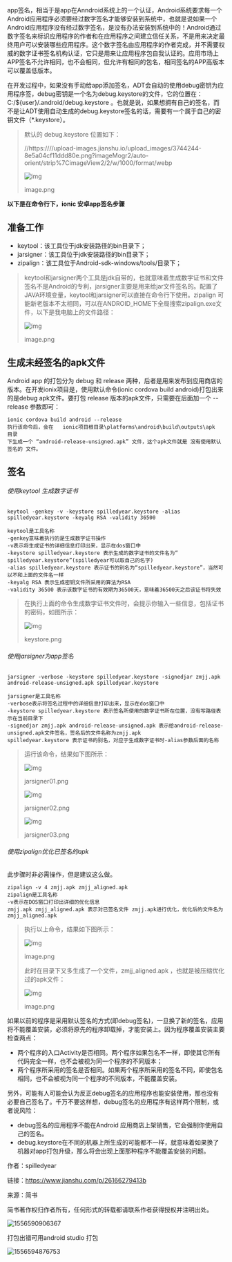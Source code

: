 app签名，相当于是app在Anndroid系统上的一个认证，Android系统要求每一个Android应用程序必须要经过数字签名才能够安装到系统中，也就是说如果一个Android应用程序没有经过数字签名，是没有办法安装到系统中的！Android通过数字签名来标识应用程序的作者和在应用程序之间建立信任关系，不是用来决定最终用户可以安装哪些应用程序。这个数字签名由应用程序的作者完成，并不需要权威的数字证书签名机构认证，它只是用来让应用程序包自我认证的。应用市场上APP签名不允许相同，也不会相同，但允许有相同的包名，相同签名的APP高版本可以覆盖低版本。

在开发过程中，如果没有手动给app添加签名，ADT会自动的使用debug密钥为应用程序签，debug密钥是一个名为debug.keystore的文件，它的位置在：C:/${user}/.android/debug.keystore 。也就是说，如果想拥有自己的签名，而不是让ADT使用自动生成的debug.keystore签名的话，需要有一个属于自己的密钥文件（*.keystore）。

> 默认的 debug.keystore 位置如下：
>
> //https:////upload-images.jianshu.io/upload_images/3744244-8e5a04cf11ddd80e.png?imageMogr2/auto-orient/strip%7CimageView2/2/w/1000/format/webp
>
> ![img](https:////upload-images.jianshu.io/upload_images/3744244-8e5a04cf11ddd80e.png?imageMogr2/auto-orient/strip%7CimageView2/2/w/1000/format/webp)
>
> image.png

**以下是在命令行下，ionic 安卓app签名步骤**

## 准备工作

- keytool：该工具位于jdk安装路径的bin目录下；
- jarsigner：该工具位于jdk安装路径的bin目录下；
- zipalign：该工具位于Android-sdk-windows/tools/目录下；

> keytool和jarsigner两个工具是jdk自带的，也就意味着生成数字证书和文件签名不是Android的专利，jarsigner主要是用来给jar文件签名的。配置了JAVA环境变量，keytool和jarsigner可以直接在命令行下使用。zipalign 可能新老版本不太相同，可以在ANDROID_HOME下全局搜索zipalign.exe文件，以下是我电脑上的文件路径：
>
> 
>
> ![img](https:////upload-images.jianshu.io/upload_images/3744244-1d7cbd51cdf0936e.png?imageMogr2/auto-orient/strip%7CimageView2/2/w/1000/format/webp)
>
> image.png



## 生成未经签名的apk文件

Android app 的打包分为 debug 和 release 两种，后者是用来发布到应用商店的版本。在开发ionix项目是，使用默认命令(ionic cordova build android)打包出来的是debug apk文件。要打包 release 版本的apk文件，只需要在后面加一个 --release 参数即可：

```
ionic cordova build android --release
执行该命令后，会在   ionic项目根目录\platforms\android\build\outputs\apk    目录 
下生成一个 “android-release-unsigned.apk” 文件，这个apk文件就是 没有使用默认签名的 文件。
```



## 签名

###### 使用keytool 生成数字证书

```
keytool -genkey -v -keystore spilledyear.keystore -alias spilledyear.keystore -keyalg RSA -validity 36500

keytool是工具名称  
-genkey意味着执行的是生成数字证书操作 
-v表示将生成证书的详细信息打印出来，显示在dos窗口中  
-keystore spilledyear.keystore 表示生成的数字证书的文件名为“ spilledyear.keystore”(spilledyear可以取自己的名字) 
-alias spilledyear.keystore 表示证书的别名为“spilledyear.keystore”，当然可以不和上面的文件名一样 
-keyalg RSA 表示生成密钥文件所采用的算法为RSA 
-validity 36500 表示该数字证书的有效期为36500天，意味着36500天之后该证书将失效 
```

> 在执行上面的命令生成数字证书文件时，会提示你输入一些信息，包括证书的密码，如图所示：
>
> 
>
> ![img](https:////upload-images.jianshu.io/upload_images/3744244-5d03f02c8142ceb0.png?imageMogr2/auto-orient/strip%7CimageView2/2/w/1000/format/webp)
>
> keystore.png

###### 使用jarsigner为app签名

```
jarsigner -verbose -keystore spilledyear.keystore -signedjar zmjj.apk android-release-unsigned.apk spilledyear.keystore

jarsigner是工具名称 
-verbose表示将签名过程中的详细信息打印出来，显示在dos窗口中
-keystore spilledyear.keystore 表示签名所使用的数字证书所在位置，没有写路径表示在当前目录下
-signedjar zmjj.apk android-release-unsigned.apk 表示给android-release-unsigned.apk文件签名，签名后的文件名称为zmjj.apk 
spilledyear.keystore 表示证书的别名，对应于生成数字证书时-alias参数后面的名称
```

> 运行该命令，结果如下图所示：
>
> 
>
> ![img](https:////upload-images.jianshu.io/upload_images/3744244-45a64f2a548092d8.png?imageMogr2/auto-orient/strip%7CimageView2/2/w/1000/format/webp)
>
> jarsigner01.png
>
> 
>
> ![img](https:////upload-images.jianshu.io/upload_images/3744244-0bac020e0b048c93.png?imageMogr2/auto-orient/strip%7CimageView2/2/w/1000/format/webp)
>
> jarsigner02.png
>
> 
>
> ![img](https:////upload-images.jianshu.io/upload_images/3744244-bf63f028b8d68bdc.png?imageMogr2/auto-orient/strip%7CimageView2/2/w/1000/format/webp)
>
> jarsigner03.png

###### 使用zipalign优化已签名的apk

此步骤时非必需操作，但是建议这么做。

```
zipalign -v 4 zmjj.apk zmjj_aligned.apk
zipalign是工具名称 
-v表示在DOS窗口打印出详细的优化信息 
zmjj.apk zmjj_aligned.apk 表示对已签名文件 zmjj.apk进行优化，优化后的文件名为zmjj_aligned.apk
```

> 执行以上命令，结果如下图所示：
>
> 
>
> ![img](https:////upload-images.jianshu.io/upload_images/3744244-10f161f94796c754.png?imageMogr2/auto-orient/strip%7CimageView2/2/w/1000/format/webp)
>
> image.png
>
> 此时在目录下又多生成了一个文件，zmjj_aligned.apk  ，也就是被压缩优化过的apk文件：
>
> 
>
> ![img](https:////upload-images.jianshu.io/upload_images/3744244-db8892797e3f88a3.png?imageMogr2/auto-orient/strip%7CimageView2/2/w/1000/format/webp)
>
> image.png

如果以前的程序是采用默认签名的方式(即debug签名)，一旦换了新的签名，应用将不能覆盖安装，必须将原先的程序卸载掉，才能安装上。因为程序覆盖安装主要检查两点：

- 两个程序的入口Activity是否相同。两个程序如果包名不一样，即使其它所有代码完全一样，也不会被视为同一个程序的不同版本；
- 两个程序所采用的签名是否相同。如果两个程序所采用的签名不同，即使包名相同，也不会被视为同一个程序的不同版本，不能覆盖安装。

另外，可能有人可能会认为反正debug签名的应用程序也能安装使用，那也没有必要自己签名了。千万不要这样想，debug签名的应用程序有这样两个限制，或者说风险：

- debug签名的应用程序不能在Android 应用商店上架销售，它会强制你使用自己的签名。
- debug.keystore在不同的机器上所生成的可能都不一样，就意味着如果换了机器对app打包升级，那么将会出现上面那种程序不能覆盖安装的问题。

作者：spilledyear

链接：https://www.jianshu.com/p/26166279413b

来源：简书

简书著作权归作者所有，任何形式的转载都请联系作者获得授权并注明出处。



![1556590906367](C:\Users\thinkpad\AppData\Roaming\Typora\typora-user-images\1556590906367.png)





打包出错可用android studio 打包

![1556594876753](C:\Users\thinkpad\AppData\Roaming\Typora\typora-user-images\1556594876753.png)